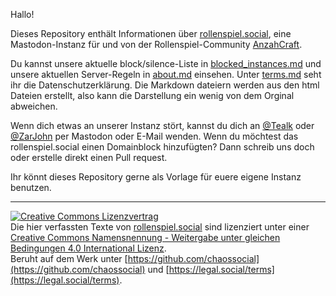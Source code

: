 Hallo!

Dieses Repository enthält Informationen über [rollenspiel.social](https://rollenspiel.social), eine Mastodon-Instanz für und von der Rollenspiel-Community [AnzahCraft](https://anzahcraft.de "AnzahCraft - Deine Rollenspiel Community").

Du kannst unsere aktuelle block/silence-Liste in [blocked_instances.md](rollenspiel.social/blob/master/blocked_instances.md) und unsere aktuellen Server-Regeln in [about.md](rollenspiel.social/blob/master/about.md) einsehen. Unter [terms.md](rollenspiel.social/blob/master/terms.md) seht ihr die Datenschutzerklärung.
Die Markdown dateiern werden aus den html Dateien erstellt, also kann die Darstellung ein wenig von dem Orginal abweichen.

Wenn dich etwas an unserer Instanz stört, kannst du dich an [@Tealk](https://rollenspiel.social/@tealk) oder [@ZarJohn](https://rollenspiel.social/@zarjohn) per Mastodon oder E-Mail wenden. Wenn du möchtest das rollenspiel.social einen Domainblock hinzufügten? Dann schreib uns doch oder erstelle direkt einen Pull request.

Ihr könnt dieses Repository gerne als Vorlage für euere eigene Instanz benutzen.

-----
[![Creative Commons Lizenzvertrag](https://i.creativecommons.org/l/by-sa/4.0/88x31.png)](http://creativecommons.org/licenses/by-sa/4.0/)  
<span xmlns:dct="http://purl.org/dc/terms/" href="http://purl.org/dc/dcmitype/Text" property="dct:title" rel="dct:type">Die hier verfassten Texte</span> von [rollenspiel.social](https://github.com/AnzahCraft/rollenspiel.social) sind lizenziert unter einer [Creative Commons Namensnennung - Weitergabe unter gleichen Bedingungen 4.0 International Lizenz](http://creativecommons.org/licenses/by-sa/4.0/).  
Beruht auf dem Werk unter [https://github.com/chaossocial](https://github.com/chaossocial) und [https://legal.social/terms](https://legal.social/terms).
